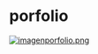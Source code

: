 # porfolio
[![imagenporfolio.png](https://i.postimg.cc/MTszGGD4/imagenporfolio.png)](https://postimg.cc/wysCfgnc)
